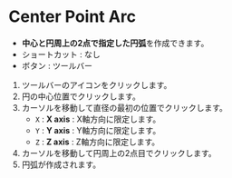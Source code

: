 # Center Point Arc

- **中心と円周上の2点で指定した円弧**を作成できます。
- ショートカット : なし
- ボタン : ツールバー

1. ツールバーのアイコンをクリックします。
2. 円の中心位置でクリックします。
3. カーソルを移動して直径の最初の位置でクリックします。
   - `X` : **X axis** : X軸方向に限定します。
   - `Y` : **Y axis** : Y軸方向に限定します。
   - `Z` : **Z axis** : Z軸方向に限定します。
4. カーソルを移動して円周上の2点目でクリックします。
5. 円弧が作成されます。

